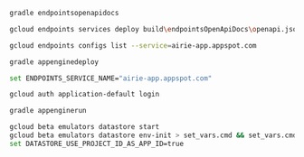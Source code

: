 ```sh
gradle endpointsopenapidocs
```

```sh
gcloud endpoints services deploy build\endpointsOpenApiDocs\openapi.json
```

```sh
gcloud endpoints configs list --service=airie-app.appspot.com
```

```sh
gradle appenginedeploy
```

```sh
set ENDPOINTS_SERVICE_NAME="airie-app.appspot.com"
```

```sh
gcloud auth application-default login
```

```sh
gradle appenginerun
```

```sh
gcloud beta emulators datastore start
gcloud beta emulators datastore env-init > set_vars.cmd && set_vars.cmd
set DATASTORE_USE_PROJECT_ID_AS_APP_ID=true
```